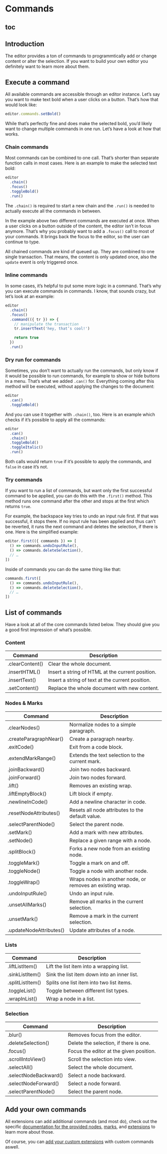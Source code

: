 # Commands

## toc

## Introduction
The editor provides a ton of commands to programmtically add or change content or alter the selection. If you want to build your own editor you definitely want to learn more about them.

## Execute a command
All available commands are accessible through an editor instance. Let’s say you want to make text bold when a user clicks on a button. That’s how that would look like:

```js
editor.commands.setBold()
```

While that’s perfectly fine and does make the selected bold, you’d likely want to change multiple commands in one run. Let’s have a look at how that works.

### Chain commands
Most commands can be combined to one call. That’s shorter than separate function calls in most cases. Here is an example to make the selected text bold:

```js
editor
  .chain()
  .focus()
  .toggleBold()
  .run()
```

The `.chain()` is required to start a new chain and the `.run()` is needed to actually execute all the commands in between.

In the example above two different commands are executed at once. When a user clicks on a button outside of the content, the editor isn’t in focus anymore. That’s why you probably want to add a `.focus()` call to most of your commands. It brings back the focus to the editor, so the user can continue to type.

All chained commands are kind of queued up. They are combined to one single transaction. That means, the content is only updated once, also the `update` event is only triggered once.

### Inline commands
In some cases, it’s helpful to put some more logic in a command. That’s why you can execute commands in commands. I know, that sounds crazy, but let’s look at an example:

```js
editor
  .chain()
  .focus()
  .command(({ tr }) => {
    // manipulate the transaction
    tr.insertText('hey, that’s cool!')

    return true
  })
  .run()
```

### Dry run for commands
Sometimes, you don’t want to actually run the commands, but only know if it would be possible to run commands, for example to show or hide buttons in a menu. That’s what we added `.can()` for. Everything coming after this method will be executed, without applying the changes to the document:

```js
editor
  .can()
  .toggleBold()
```

And you can use it together with `.chain()`, too. Here is an example which checks if it’s possible to apply all the commands:

```js
editor
  .can()
  .chain()
  .toggleBold()
  .toggleItalic()
  .run()
```

Both calls would return `true` if it’s possible to apply the commands, and `false` in case it’s not.

### Try commands
If you want to run a list of commands, but want only the first successful command to be applied, you can do this with the `.first()` method. This method runs one command after the other and stops at the first which returns `true`.

For example, the backspace key tries to undo an input rule first. If that was successful, it stops there. If no input rule has been applied and thus can’t be reverted, it runs the next command and deletes the selection, if there is one. Here is the simplified example:

```js
editor.first(({ commands }) => [
  () => commands.undoInputRule(),
  () => commands.deleteSelection(),
  // …
])
```

Inside of commands you can do the same thing like that:

```js
commands.first([
  () => commands.undoInputRule(),
  () => commands.deleteSelection(),
  // …
])
```

## List of commands
Have a look at all of the core commands listed below. They should give you a good first impression of what’s possible.

### Content
| Command         | Description                                      |
| --------------- | ------------------------------------------------ |
| .clearContent() | Clear the whole document.                        |
| .insertHTML()   | Insert a string of HTML at the current position. |
| .insertText()   | Insert a string of text at the current position. |
| .setContent()   | Replace the whole document with new content.     |

### Nodes & Marks
| Command                 | Description                                               |
| ----------------------- | --------------------------------------------------------- |
| .clearNodes()           | Normalize nodes to a simple paragraph.                    |
| .createParagraphNear()  | Create a paragraph nearby.                                |
| .exitCode()             | Exit from a code block.                                   |
| .extendMarkRange()      | Extends the text selection to the current mark.           |
| .joinBackward()         | Join two nodes backward.                                  |
| .joinForward()          | Join two nodes forward.                                   |
| .lift()                 | Removes an existing wrap.                                 |
| .liftEmptyBlock()       | Lift block if empty.                                      |
| .newlineInCode()        | Add a newline character in code.                          |
| .resetNodeAttributes()  | Resets all node attributes to the default value.          |
| .selectParentNode()     | Select the parent node.                                   |
| .setMark()              | Add a mark with new attributes.                           |
| .setNode()              | Replace a given range with a node.                        |
| .splitBlock()           | Forks a new node from an existing node.                   |
| .toggleMark()           | Toggle a mark on and off.                                 |
| .toggleNode()           | Toggle a node with another node.                          |
| .toggleWrap()           | Wraps nodes in another node, or removes an existing wrap. |
| .undoInputRule()        | Undo an input rule.                                       |
| .unsetAllMarks()        | Remove all marks in the current selection.                |
| .unsetMark()            | Remove a mark in the current selection.                   |
| .updateNodeAttributes() | Update attributes of a node.                              |

### Lists
| Command          | Description                                 |
| ---------------- | ------------------------------------------- |
| .liftListItem()  | Lift the list item into a wrapping list.    |
| .sinkListItem()  | Sink the list item down into an inner list. |
| .splitListItem() | Splits one list item into two list items.   |
| .toggleList()    | Toggle between different list types.        |
| .wrapInList()    | Wrap a node in a list.                      |

### Selection
| Command               | Description                             |
| --------------------- | --------------------------------------- |
| .blur()               | Removes focus from the editor.          |
| .deleteSelection()    | Delete the selection, if there is one.  |
| .focus()              | Focus the editor at the given position. |
| .scrollIntoView()     | Scroll the selection into view.         |
| .selectAll()          | Select the whole document.              |
| .selectNodeBackward() | Select a node backward.                 |
| .selectNodeForward()  | Select a node forward.                  |
| .selectParentNode()   | Select the parent node.                 |

## Add your own commands
All extensions can add additional commands (and most do), check out the specific [documentation for the provided nodes](/api/nodes), [marks](/api/marks), and [extensions](/api/extensions) to learn more about those.

Of course, you can [add your custom extensions](/guide/build-extensions) with custom commands aswell.
